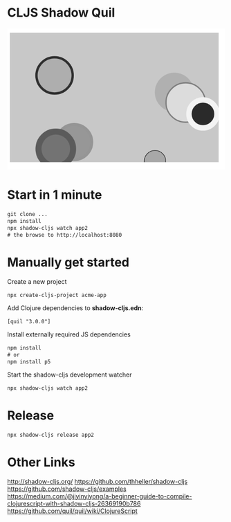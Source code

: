 # CLJS Shadow Quil

![](./app2.png)

# Start in 1 minute

```
git clone ...
npm install 
npx shadow-cljs watch app2
# the browse to http://localhost:8080
```

# Manually get started

Create a new project

```
npx create-cljs-project acme-app
```

Add Clojure dependencies to **shadow-cljs.edn**:

```
[quil "3.0.0"]
```

Install externally required JS dependencies

```
npm install 
# or
npm install p5
```

Start the shadow-cljs development watcher

```
npx shadow-cljs watch app2
```


# Release

```
npx shadow-cljs release app2
```

# Other Links

http://shadow-cljs.org/
https://github.com/thheller/shadow-cljs
https://github.com/shadow-cljs/examples
https://medium.com/@jiyinyiyong/a-beginner-guide-to-compile-clojurescript-with-shadow-cljs-26369190b786
https://github.com/quil/quil/wiki/ClojureScript